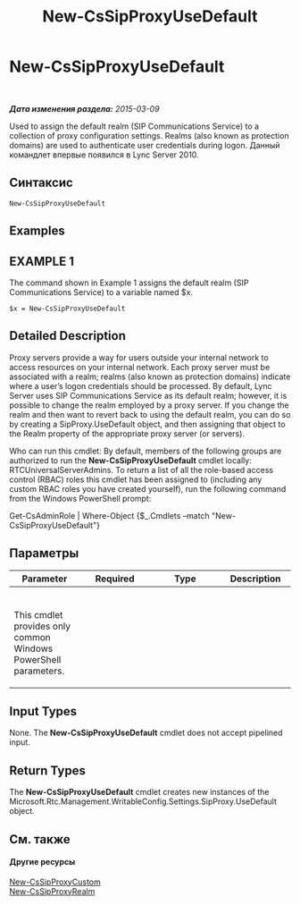 ﻿---
title: New-CsSipProxyUseDefault
TOCTitle: New-CsSipProxyUseDefault
ms:assetid: 1e8bedca-8bd5-4559-b530-0f18ae23d6d3
ms:mtpsurl: https://technet.microsoft.com/ru-ru/library/Gg398274(v=OCS.15)
ms:contentKeyID: 49309141
ms.date: 05/19/2016
mtps_version: v=OCS.15
ms.translationtype: HT
---

# New-CsSipProxyUseDefault

 

_**Дата изменения раздела:** 2015-03-09_

Used to assign the default realm (SIP Communications Service) to a collection of proxy configuration settings. Realms (also known as protection domains) are used to authenticate user credentials during logon. Данный командлет впервые появился в Lync Server 2010.

## Синтаксис

    New-CsSipProxyUseDefault

## Examples

## EXAMPLE 1

The command shown in Example 1 assigns the default realm (SIP Communications Service) to a variable named $x.

    $x = New-CsSipProxyUseDefault

## Detailed Description

Proxy servers provide a way for users outside your internal network to access resources on your internal network. Each proxy server must be associated with a realm; realms (also known as protection domains) indicate where a user’s logon credentials should be processed. By default, Lync Server uses SIP Communications Service as its default realm; however, it is possible to change the realm employed by a proxy server. If you change the realm and then want to revert back to using the default realm, you can do so by creating a SipProxy.UseDefault object, and then assigning that object to the Realm property of the appropriate proxy server (or servers).

Who can run this cmdlet: By default, members of the following groups are authorized to run the **New-CsSipProxyUseDefault** cmdlet locally: RTCUniversalServerAdmins. To return a list of all the role-based access control (RBAC) roles this cmdlet has been assigned to (including any custom RBAC roles you have created yourself), run the following command from the Windows PowerShell prompt:

Get-CsAdminRole | Where-Object {$\_.Cmdlets –match "New-CsSipProxyUseDefault"}

## Параметры


<table>
<colgroup>
<col style="width: 25%" />
<col style="width: 25%" />
<col style="width: 25%" />
<col style="width: 25%" />
</colgroup>
<thead>
<tr class="header">
<th>Parameter</th>
<th>Required</th>
<th>Type</th>
<th>Description</th>
</tr>
</thead>
<tbody>
<tr class="odd">
<td><p></p></td>
<td><p></p></td>
<td><p></p></td>
<td><p></p></td>
</tr>
<tr class="even">
<td><p>This cmdlet provides only common Windows PowerShell parameters.</p>
<p></p></td>
<td><p></p></td>
<td><p></p></td>
<td><p></p></td>
</tr>
</tbody>
</table>


## Input Types

None. The **New-CsSipProxyUseDefault** cmdlet does not accept pipelined input.

## Return Types

The **New-CsSipProxyUseDefault** cmdlet creates new instances of the Microsoft.Rtc.Management.WritableConfig.Settings.SipProxy.UseDefault object.

## См. также

#### Другие ресурсы

[New-CsSipProxyCustom](new-cssipproxycustom.md)  
[New-CsSipProxyRealm](new-cssipproxyrealm.md)

